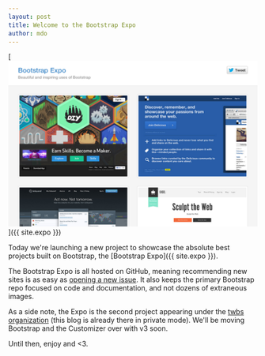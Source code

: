 ```yaml
---
layout: post
title: Welcome to the Bootstrap Expo
author: mdo
---
```


[![Bootstrap Expo](/assets/img/2013/03/bootstrap-expo.jpg)]({{ site.expo }})

Today we're launching a new project to showcase the absolute best projects built on Bootstrap, the [Bootstrap Expo]({{ site.expo }}).

The Bootstrap Expo is all hosted on GitHub, meaning recommending new sites is as easy as [opening a new issue](https://github.com/twbs/bootstrap-expo/issues/new). It also keeps the primary Bootstrap repo focused on code and documentation, and not dozens of extraneous images.

As a side note, the Expo is the second project appearing under the [twbs organization](https://github.com/twbs) (this blog is already there in private mode). We'll be moving Bootstrap and the Customizer over with v3 soon.

Until then, enjoy and <3.
